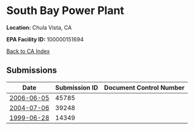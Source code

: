 # South Bay Power Plant

**Location:** Chula Vista, CA

**EPA Facility ID:** 100000151694

[Back to CA Index](../../index.md)

## Submissions

| Date | Submission ID | Document Control Number |
|------|--------------|-------------------------|
| [2006-06-05](submissions/45785.md) | 45785 |  |
| [2004-07-06](submissions/39248.md) | 39248 |  |
| [1999-06-28](submissions/14349.md) | 14349 |  |
